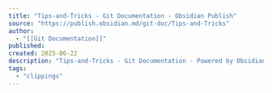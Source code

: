 ```yaml
---
title: "Tips-and-Tricks - Git Documentation - Obsidian Publish"
source: "https://publish.obsidian.md/git-doc/Tips-and-Tricks"
author:
  - "[[Git Documentation]]"
published:
created: 2025-06-22
description: "Tips-and-Tricks - Git Documentation - Powered by Obsidian Publish."
tags:
  - "clippings"
---
```

